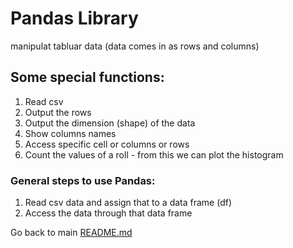 # Pandas Library

manipulat tabluar data (data comes in as rows and columns)

## Some special functions:

1. Read csv
2. Output the rows
3. Output the dimension (shape) of the data
4. Show columns names
5. Access specific cell or columns or rows
6. Count the values of a roll - from this we can plot the histogram

### General steps to use Pandas:

1. Read csv data and assign that to a data frame (df)
2. Access the data through that data frame

Go back to main [README.md](../README.md)
